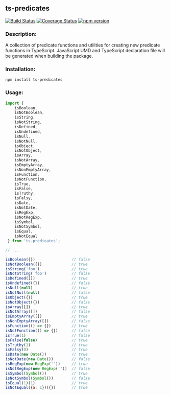 ## ts-predicates

[![Build Status](https://travis-ci.com/codybonney/ts-predicates.svg?branch=master)](https://travis-ci.com/codybonney/ts-predicates)
[![Coverage Status](https://coveralls.io/repos/github/codybonney/ts-predicates/badge.svg?branch=master)](https://coveralls.io/github/codybonney/ts-predicates?branch=master)
[![npm version](http://img.shields.io/npm/v/ts-predicates.svg?style=flat)](https://npmjs.org/package/ts-predicates "View this project on npm")

### Description:
A collection of predicate functions and utilities for creating new predicate functions in TypeScript. JavaScript UMD and TypeScript declaration file will be generated when building the package.

### Installation:
```
npm install ts-predicates
```

### Usage:
```javascript
import { 
    isBoolean,
    isNotBoolean,
    isString,
    isNotString,
    isDefined,
    isUndefined,
    isNull,
    isNotNull,
    isObject,
    isNotObject,
    isArray,
    isNotArray,
    isEmptyArray,
    isNonEmptyArray,
    isFunction,
    isNotFunction,
    isTrue,
    isFalse,
    isTruthy,
    isFalsy,
    isDate,
    isNotDate,
    isRegExp,
    isNotRegExp,
    isSymbol,
    isNotSymbol,
    isEqual,
    isNotEqual
 } from 'ts-predicates';

// ...

isBoolean({})                // false
isNotBoolean({})             // true
isString('foo')              // true
isNotString('foo')           // false
isDefined([])                // true
isUndefined({})              // false
isNull(null)                 // true
isNotNull(null)              // false
isObject({})                 // true
isNotObject({})              // false
isArray([])                  // true
isNotArray([])               // false
isEmptyArray([])             // true
isNonEmptyArray([])          // false
isFunction(() => {})         // true
isNotFunction(() => {})      // false
isTrue(1)                    // false
isFalse(false)               // true
isTruthy(1)                  // true
isFalsy(0)                   // true
isDate(new Date())           // true
isNotDate(new Date())        // false
isRegExp(new RegExp(''))     // true
isNotRegExp(new RegExp(''))  // false
isSymbol(Symbol())           // true
isNotSymbol(Symbol())        // false
isEqual(1)(1)                // true
isNotEqual({a: 1})({})       // true
```

